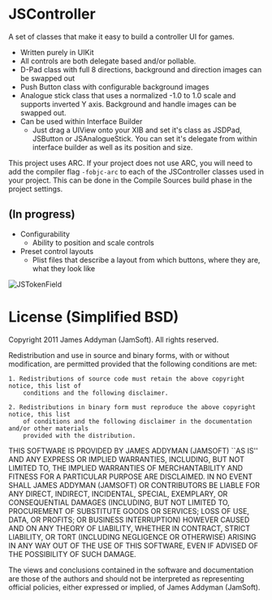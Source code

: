 JSController
============

A set of classes that make it easy to build a controller UI for games.

- Written purely in UIKit
- All controls are both delegate based and/or pollable.
- D-Pad class with full 8 directions, background and direction images can be swapped out
- Push Button class with configurable background images
- Analogue stick class that uses a normalized -1.0 to 1.0 scale and supports inverted Y axis. Background and handle images can be swapped out.
- Can be used within Interface Builder
	- Just drag a UIView onto your XIB and set it's class as JSDPad, JSButton or JSAnalogueStick. You can set it's delegate from within interface builder as well as its position and size.

This project uses ARC. If your project does not use ARC, you will need to add the compiler flag `-fobjc-arc` to each of the JSController classes used in your project. This can be done in the Compile Sources build phase in the project settings.

(In progress)
-------------

- Configurability
	- Ability to position and scale controls
- Preset control layouts
	- Plist files that describe a layout from which buttons, where they are, what they look like

![JSTokenField](http://d.pr/i/43Id+ "JSController")

License (Simplified BSD)
=======

Copyright 2011 James Addyman (JamSoft). All rights reserved.

Redistribution and use in source and binary forms, with or without modification, are
permitted provided that the following conditions are met:

	1. Redistributions of source code must retain the above copyright notice, this list of
		conditions and the following disclaimer.

	2. Redistributions in binary form must reproduce the above copyright notice, this list
		of conditions and the following disclaimer in the documentation and/or other materials
		provided with the distribution.

THIS SOFTWARE IS PROVIDED BY JAMES ADDYMAN (JAMSOFT) ``AS IS'' AND ANY EXPRESS OR IMPLIED
WARRANTIES, INCLUDING, BUT NOT LIMITED TO, THE IMPLIED WARRANTIES OF MERCHANTABILITY AND
FITNESS FOR A PARTICULAR PURPOSE ARE DISCLAIMED. IN NO EVENT SHALL JAMES ADDYMAN (JAMSOFT) OR
CONTRIBUTORS BE LIABLE FOR ANY DIRECT, INDIRECT, INCIDENTAL, SPECIAL, EXEMPLARY, OR
CONSEQUENTIAL DAMAGES (INCLUDING, BUT NOT LIMITED TO, PROCUREMENT OF SUBSTITUTE GOODS OR
SERVICES; LOSS OF USE, DATA, OR PROFITS; OR BUSINESS INTERRUPTION) HOWEVER CAUSED AND ON
ANY THEORY OF LIABILITY, WHETHER IN CONTRACT, STRICT LIABILITY, OR TORT (INCLUDING
NEGLIGENCE OR OTHERWISE) ARISING IN ANY WAY OUT OF THE USE OF THIS SOFTWARE, EVEN IF
ADVISED OF THE POSSIBILITY OF SUCH DAMAGE.

The views and conclusions contained in the software and documentation are those of the
authors and should not be interpreted as representing official policies, either expressed
or implied, of James Addyman (JamSoft).